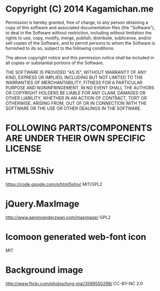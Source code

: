Copyright (C) 2014 Kagamichan.me
================================

Permission is hereby granted, free of charge, to any person obtaining a copy of this software and associated documentation files (the "Software"), to deal in the Software without restriction, including without limitation the rights to use, copy, modify, merge, publish, distribute, sublicense, and/or sell copies of the Software, and to permit persons to whom the Software is furnished to do so, subject to the following conditions:

The above copyright notice and this permission notice shall be included in all copies or substantial portions of the Software.

THE SOFTWARE IS PROVIDED "AS IS", WITHOUT WARRANTY OF ANY KIND, EXPRESS OR IMPLIED, INCLUDING BUT NOT LIMITED TO THE WARRANTIES OF MERCHANTABILITY, FITNESS FOR A PARTICULAR PURPOSE AND NONINFRINGEMENT. IN NO EVENT SHALL THE AUTHORS OR COPYRIGHT HOLDERS BE LIABLE FOR ANY CLAIM, DAMAGES OR OTHER LIABILITY, WHETHER IN AN ACTION OF CONTRACT, TORT OR OTHERWISE, ARISING FROM, OUT OF OR IN CONNECTION WITH THE SOFTWARE OR THE USE OR OTHER DEALINGS IN THE SOFTWARE.

FOLLOWING PARTS/COMPONENTS ARE UNDER THEIR OWN SPECIFIC LICENSE
===============================================================
# HTML5Shiv
https://code.google.com/p/html5shiv/
MIT/GPL2

# jQuery.MaxImage
http://www.aaronvanderzwan.com/maximage/
GPL2

# Icomoon generated web-font icon
MIT

# Background image
http://www.flickr.com/photos/long-mai/3569550298/
CC-BY-NC 2.0